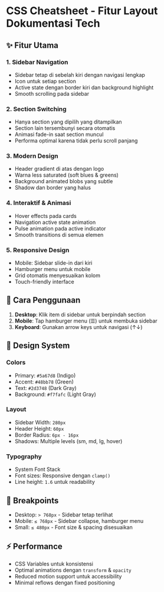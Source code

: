 # CSS Cheatsheet - Fitur Layout Dokumentasi Tech

## ✨ Fitur Utama

### 1. **Sidebar Navigation** 
- Sidebar tetap di sebelah kiri dengan navigasi lengkap
- Icon untuk setiap section
- Active state dengan border kiri dan background highlight
- Smooth scrolling pada sidebar

### 2. **Section Switching**
- Hanya section yang dipilih yang ditampilkan
- Section lain tersembunyi secara otomatis
- Animasi fade-in saat section muncul
- Performa optimal karena tidak perlu scroll panjang

### 3. **Modern Design**
- Header gradient di atas dengan logo
- Warna less saturated (soft blues & greens)
- Background animated blobs yang subtle
- Shadow dan border yang halus

### 4. **Interaktif & Animasi**
- Hover effects pada cards
- Navigation active state animation
- Pulse animation pada active indicator
- Smooth transitions di semua elemen

### 5. **Responsive Design**
- Mobile: Sidebar slide-in dari kiri
- Hamburger menu untuk mobile
- Grid otomatis menyesuaikan kolom
- Touch-friendly interface

## 🎯 Cara Penggunaan

1. **Desktop**: Klik item di sidebar untuk berpindah section
2. **Mobile**: Tap hamburger menu (☰) untuk membuka sidebar
3. **Keyboard**: Gunakan arrow keys untuk navigasi (↑↓)

## 🎨 Design System

### Colors
- Primary: `#5a67d8` (Indigo)
- Accent: `#48bb78` (Green)
- Text: `#2d3748` (Dark Gray)
- Background: `#f7fafc` (Light Gray)

### Layout
- Sidebar Width: `280px`
- Header Height: `60px`
- Border Radius: `6px - 16px`
- Shadows: Multiple levels (sm, md, lg, hover)

### Typography
- System Font Stack
- Font sizes: Responsive dengan `clamp()`
- Line height: `1.6` untuk readability

## 📱 Breakpoints

- Desktop: `> 768px` - Sidebar tetap terlihat
- Mobile: `≤ 768px` - Sidebar collapse, hamburger menu
- Small: `≤ 480px` - Font size & spacing disesuaikan

## ⚡ Performance

- CSS Variables untuk konsistensi
- Optimal animations dengan `transform` & `opacity`
- Reduced motion support untuk accessibility
- Minimal reflows dengan fixed positioning
